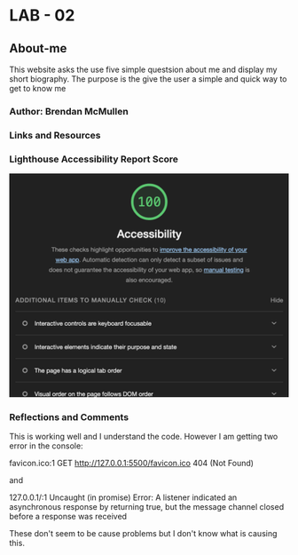 # LAB - 02

## About-me

This website asks the use five simple questsion about me and display my short biography. The purpose is the give the user a simple and quick way to get to know me

### Author: Brendan McMullen

### Links and Resources



### Lighthouse Accessibility Report Score

![Lighthouse Report](img/About-me-Lighthouse.png)

### Reflections and Comments

This is working well and I understand the code. However I am getting two error in the console: 

favicon.ico:1 GET http://127.0.0.1:5500/favicon.ico 404 (Not Found)

and 

127.0.0.1/:1 Uncaught (in promise) Error: A listener indicated an asynchronous response by returning true, but the message channel closed before a response was received

These don't seem to be cause problems but I don't know what is causing this.
